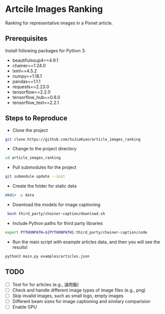 # Artcile Images Ranking

Ranking for representative images in a Pixnet article.

## Prerequisites

Install following packages for Python 3:

- beautifulsoup4==4.9.1
- chainer==1.24.0
- lxml==4.5.2
- numpy==1.18.1
- pandas==1.1.1
- requests==2.23.0
- tensorflow==2.2.0
- tensorflow_hub==0.8.0
- tensorflow_text==2.2.1

## Steps to Reproduce

* Clone the project

```bash
git clone https://github.com/SuJiaKuan/article_images_ranking
```

* Change to the project directory

```bash
cd article_images_ranking
```

* Pull submodules for the project

```bash
git submodule update --init
```

* Create the folder for static data

```bash
mkdir -p data
```

* Download the models for image captioning

```bash
 bash third_party/chainer-caption/download.sh
```

* Include Python paths for third party libraries

```bash
export PYTHONPATH=${PYTHONPATH}:third_party/chainer-caption/code
```

* Run the main script with example articles data, and then you will see the results!

```bash
python3 main.py examples/articles.json
```

## TODO

- [ ] Test for for articles (e.g., 滷肉飯)
- [ ] Check and handle different image types of image files (e.g., png)
- [ ] Skip invalid images, such as small logo, empty images
- [ ] Different beam sizes for image captioning and similary comparision
- [ ] Enable GPU
